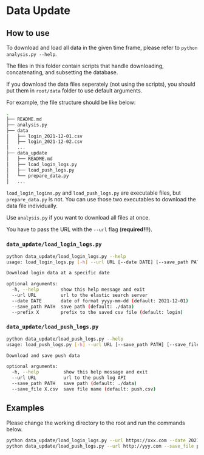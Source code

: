 # Data Update

## How to use

To download and load all data in the given time frame, please refer to `python analysis.py --help`. 

The files in this folder contain scripts that handle downloading, concatenating, and subsetting the database.

If you download the data files seperately (not using the scripts), you should put them in `root/data` folder to use default arguments.

For example, the file structure should be like below:

```bash
.
├── README.md
├── analysis.py
├── data
│   ├── login_2021-12-01.csv
│   ├── login_2021-12-02.csv
│   ...
├── data_update
│   ├── README.md
│   ├── load_login_logs.py
│   ├── load_push_logs.py
│   └── prepare_data.py
│   ...
```

`load_login_logins.py` and `load_push_logs.py` are executable files, but `prepare_data.py` is not. 
You can use those two executables to download the data file individually. 

Use `analysis.py` if you want to download all files at once.

You have to pass the URL with the `--url` flag (**required!!!**).

### `data_update/load_login_logs.py`

```bash
python data_update/load_login_logs.py --help
usage: load_login_logs.py [-h] --url URL [--date DATE] [--save_path PATH] [--prefix X]

Download login data at a specific date

optional arguments:
  -h, --help        show this help message and exit
  --url URL         url to the elastic search server
  --date DATE       date of format yyyy-mm-dd (default: 2021-12-01)
  --save_path PATH  save path (default: ./data)
  --prefix X        prefix to the saved csv file (default: login)
```

### `data_update/load_push_logs.py`

```bash
python data_update/load_push_logs.py --help
usage: load_push_logs.py [-h] --url URL [--save_path PATH] [--save_file X.csv]

Download and save push data

optional arguments:
  -h, --help         show this help message and exit
  --url URL          url to the push log API
  --save_path PATH   save path (default: ./data)
  --save_file X.csv  save file name (default: push.csv)

```

## Examples

Please change the working directory to the root and run the commands below.

```bash
python data_update/load_login_logs.py --url https://xxx.com --date 2021-12-03 --prefix login
python data_update/load_push_logs.py --url http://yyy.com --save_file push.csv
```